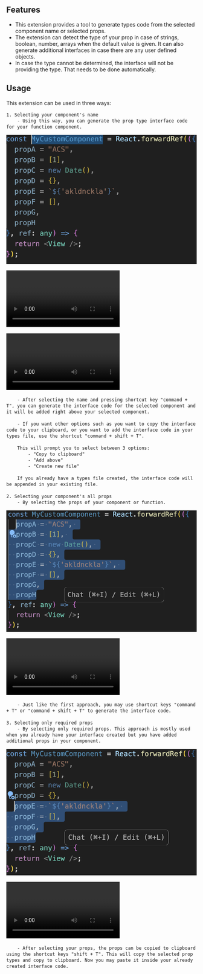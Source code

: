 ## Features
- This extension provides a tool to generate types code from the selected component name or selected props.
- The extension can detect the type of your prop in case of strings, boolean, number, arrays when the default value is given. It can also generate additional interfaces in case there are any user defined objects.
- In case the type cannot be determined, the interface will not be providing the type. That needs to be done automatically.

## Usage
This extension can be used in three ways:

    1. Selecting your component's name
        - Using this way, you can generate the prop type interface code for your function component.
![Image Description](https://github.com/kunjalsoni-simformsolutions/typesgenerator/blob/main/images/image1.png?raw=true)

![Image Description](https://github.com/kunjalsoni-simformsolutions/typesgenerator/blob/main/images/video1.mov?raw=true)

![Image Description](https://github.com/kunjalsoni-simformsolutions/typesgenerator/blob/main/images/video2.mov?raw=true)

        - After selecting the name and pressing shortcut key "command + T", you can generate the interface code for the selected component and it will be added right above your selected component.
        
        - If you want other options such as you want to copy the interface code to your clipboard, or you want to add the interface code in your types file, use the shortcut "command + shift + T". 
        
        This will prompt you to select between 3 options:
            - "Copy to clipboard"
            - "Add above"
            - "Create new file"

        If you already have a types file created, the interface code will be appended in your existing file.

    2. Selecting your component's all props
        - By selecting the props of your component or function.
![Image Description](https://github.com/kunjalsoni-simformsolutions/typesgenerator/blob/main/images/image2.png?raw=true)

![Image Description](https://github.com/kunjalsoni-simformsolutions/typesgenerator/blob/main/images/video3.mov?raw=true)

        - Just like the first approach, you may use shortcut keys "command + T" or "command + shift + T" to generate the interface code.

    3. Selecting only required props
        - By selecting only required props. This approach is mostly used when you already have your interface created but you have added additional props in your component.
        
![Image Description](https://github.com/kunjalsoni-simformsolutions/typesgenerator/blob/main/images/image3.png?raw=true)

![Image Description](https://github.com/kunjalsoni-simformsolutions/typesgenerator/blob/main/images/video4.mov?raw=true)

        - After selecting your props, the props can be copied to clipboard using the shortcut keys "shift + T". This will copy the selected prop types and copy to clipboard. Now you may paste it inside your already created interface code.


